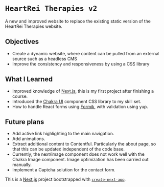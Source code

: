 # `HeartRei Therapies v2`

A new and improved website to replace the existing static version of the HeartRei Therapies website.

## Objectives

- Create a dynamic website, where content can be pulled from an external source such as a headless CMS
- Improve the consistency and responsiveness by using a CSS library

## What I Learned

- Improved knowledge of [Next.js](https://nextjs.org/), this is my first project after finishing a course.
- Introduced the [Chakra UI](https://chakra-ui.com/) component CSS library to my skill set.
- How to handle React forms using [Formik](https://formik.org/), with validation using yup.

## Future plans

- Add active link highlighting to the main navigation.
- Add animations.
- Extract additional content to Contentful. Particularly the about page, so that this can be updated independent of the code base.
- Currently, the next/image component does not work well with the Chakra Image component. Image optimization has been carried out manually.
- Implement a Captcha solution for the contact form.

This is a [Next.js](https://nextjs.org/) project bootstrapped with [`create-next-app`](https://github.com/vercel/next.js/tree/canary/packages/create-next-app).
